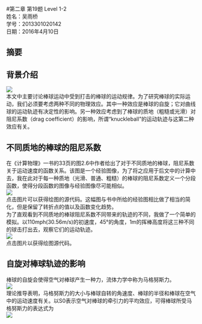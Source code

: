 #第二章 第19题 Level 1-2  
姓名：吴雨桥  
学号：2013301020142  
日期：2016年4月10日  
## 摘要  
## 背景介绍  
![](https://raw.githubusercontent.com/wuyuqiao/computationalphysics_N2013301020142/master/Chapter2_new/%E6%A3%92%E7%90%83%E8%BF%90%E5%8A%A8%E7%A4%BA%E6%84%8F.gif)  
本文中主要讨论棒球运动中受到打击的棒球的运动规律。为了研究棒球的实际运动，我们必须要考虑两种不同的物理效应。其中一种效应是棒球的自旋；它对曲线球的运动轨迹有决定性的影响。另一种效应考虑到了棒球的质地（粗糙或光滑）对阻尼系数（drag coefficient）的影响，所谓“knuckleball”的运动轨迹与这第二种效应有关。  
## 不同质地的棒球的阻尼系数  
在《计算物理》一书的33页的图2.6中作者给出了对于不同质地的棒球，阻尼系数关于运动速度的函数关系。该图是一个经验图像，为了将之应用于后文中的计算中去，我在此对于每一种质地（光滑、普通、粗糙）的棒球的阻尼系数定义一个分段函数，使得分段函数的图像与经验图像尽可能相似。  
[![](https://raw.githubusercontent.com/wuyuqiao/computationalphysics_N2013301020142/master/Chapter2_new/drag%20appr.png)](https://raw.githubusercontent.com/wuyuqiao/computationalphysics_N2013301020142/master/Chapter2_new/drag%20coefficient%20define.py)  
点击图片可以获得绘图的源代码。这幅图与书中所给的经验图相比做了相当的简化，但是保留了转折点的值以及函数变化趋势。  
为了直观看到不同质地的棒球阻尼系数不同带来的轨迹的不同，我做了一个简单的模拟。以110mph(30.56m/s)的初速度，45°的角度，1m的挥棒高度将这三种不同的球击打出去，观察它们的运动轨迹。  
[![](https://raw.githubusercontent.com/wuyuqiao/computationalphysics_N2013301020142/master/Chapter2_new/drag%20ball.png)](https://raw.githubusercontent.com/wuyuqiao/computationalphysics_N2013301020142/master/Chapter2_new/drag%20ball.py)  
点击图片以获得绘图源代码。  
 
  
## 自旋对棒球轨迹的影响  
棒球的自旋会使得空气对棒球产生一种力，流体力学中称为马格努斯力。  
![](https://raw.githubusercontent.com/wuyuqiao/computationalphysics_N2013301020142/master/Chapter2_new/%E9%A9%AC%E6%A0%BC%E5%8A%AA%E6%96%AF%E5%8A%9B%E7%A4%BA%E6%84%8F%E5%9B%BE.jpg)   
理论推导表明，马格努斯力的大小与棒球自转的角速度、棒球的半径和棒球在空气中的运动速度有关。以S0表示空气对棒球的牵引力的平均效应，可得棒球所受马格努斯力的表达式为  
![](https://raw.githubusercontent.com/wuyuqiao/computationalphysics_N2013301020142/master/Chapter2_new/%E9%A9%AC%E6%A0%BC%E5%8A%AA%E6%96%AF%E5%8A%9B%E5%85%AC%E5%BC%8F.png)  
